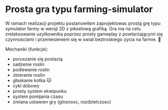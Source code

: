 # Prosta gra typu farming-simulator

W ramach realizacji projektu postanowiłam zaprojektowac prostą grę typu symulator farmy w wersji 2D z pikselową grafiką. Gra ma na celu zrelaksowanie uzytkownika poprzez prosty gameplay z powtarzającymi się czynnościami i przeniesieniem się w swiat beztroskiego zycia na farmie. 🌱

Mechaniki (funkcje):
- poruszanie się postacią
- sadzenie roslin
- podlewanie roslin
- zbieranie roslin
- głaskanie kotka 🐱
- cykl dobowy
- prosty system ekwipunku
- system pomijania czasu
- zmiana ustawien gry (glosnosc, rozdzielczosc)
